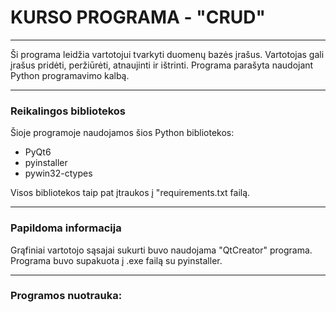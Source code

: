 <h1>KURSO PROGRAMA - "CRUD"</h1>
<hr>
<p>Ši programa leidžia vartotojui tvarkyti duomenų
bazės įrašus. Vartotojas gali įrašus pridėti,
peržiūrėti, atnaujinti ir ištrinti. Programa parašyta
naudojant Python programavimo kalbą.</p>

<hr>

<h3>Reikalingos bibliotekos</h3>
<p>Šioje programoje naudojamos šios Python bibliotekos:</p>
<ul>
<li>PyQt6</li>
<li>pyinstaller</li>
<li>pywin32-ctypes</li>
</ul>
<p>Visos bibliotekos taip pat įtraukos į "requirements.txt
failą.</p>

<hr>

<h3>Papildoma informacija</h3>
<p>Grąfiniai vartotojo sąsajai sukurti
buvo naudojama "QtCreator" programa.
Programa buvo supakuota į .exe failą su pyinstaller.</p>

<hr>

<h3>Programos nuotrauka:</h3>

